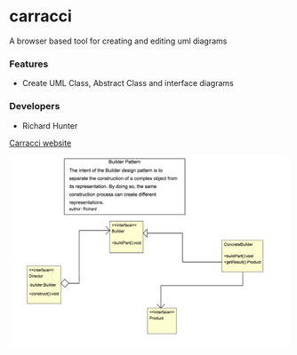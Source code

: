 # carracci

A browser based tool for creating and editing uml diagrams

### Features

 * Create UML Class, Abstract Class and interface diagrams

### Developers

 * Richard Hunter

[Carracci website](http://carracci.richardhunter.co.uk)

![carracci screenshot](./screenshot.png)


